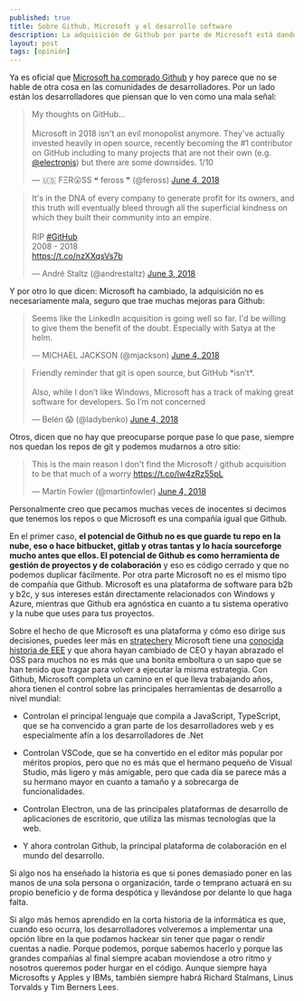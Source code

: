 ```yaml
---
published: true
title: Sobre Github, Microsoft y el desarrollo software
description: La adquisición de Github por parte de Microsoft está dando que hablar
layout: post
tags: [opinión] 
---
```


Ya es oficial que [Microsoft ha comprado Github](https://twitter.com/TechCrunch/status/1003624558321176577) y hoy parece que no se hable de otra cosa en las comunidades de desarrolladores. Por un lado están los desarrolladores que piensan que lo ven como una mala señal:

<blockquote class="twitter-tweet" data-lang="en"><p lang="en" dir="ltr">My thoughts on GitHub...<br><br>Microsoft in 2018 isn&#39;t an evil monopolist anymore. They&#39;ve actually invested heavily in open source, recently becoming the #1 contributor on GitHub including to many projects that are not their own (e.g. <a href="https://twitter.com/electronjs?ref_src=twsrc%5Etfw">@electronjs</a>) but there are some downsides. 1/10</p>&mdash; 🇺🇸 FΞR😮SS  ❝ feross ❞ (@feross) <a href="https://twitter.com/feross/status/1003735951422582785?ref_src=twsrc%5Etfw">June 4, 2018</a></blockquote>

<blockquote class="twitter-tweet" data-lang="en"><p lang="en" dir="ltr">It&#39;s in the DNA of every company to generate profit for its owners, and this truth will eventually bleed through all the superficial kindness on which they built their community into an empire.<br><br>RIP <a href="https://twitter.com/hashtag/GitHub?src=hash&amp;ref_src=twsrc%5Etfw">#GitHub</a><br>2008 - 2018<br> <a href="https://t.co/nzXXqsVs7b">https://t.co/nzXXqsVs7b</a></p>&mdash; André Staltz (@andrestaltz) <a href="https://twitter.com/andrestaltz/status/1003397603424391168?ref_src=twsrc%5Etfw">June 3, 2018</a></blockquote>

Y por otro lo que dicen: Microsoft ha cambiado, la adquisición no es necesariamente mala, seguro que trae muchas mejoras para Github:

<blockquote class="twitter-tweet" data-lang="en"><p lang="en" dir="ltr">Seems like the LinkedIn acquisition is going well so far. I&#39;d be willing to give them the benefit of the doubt. Especially with Satya at the helm.</p>&mdash; MICHAEL JACKSON (@mjackson) <a href="https://twitter.com/mjackson/status/1003427703758860288?ref_src=twsrc%5Etfw">June 4, 2018</a></blockquote>

<blockquote class="twitter-tweet" data-lang="en"><p lang="en" dir="ltr">Friendly reminder that git is open source, but GitHub *isn’t*.<br><br>Also, while I don’t like Windows, Microsoft has a track of making great software for developers. So I’m not concerned</p>&mdash; Belén 😱 (@ladybenko) <a href="https://twitter.com/ladybenko/status/1003529634162593792?ref_src=twsrc%5Etfw">June 4, 2018</a></blockquote>

Otros, dicen que no hay que preocuparse porque pase lo que pase, siempre nos quedan los repos de git y podemos mudarnos a otro sitio:

<blockquote class="twitter-tweet" data-lang="en"><p lang="en" dir="ltr">This is the main reason I don&#39;t find the Microsoft / github acquisition to be that much of a worry <a href="https://t.co/lw4zRz55pL">https://t.co/lw4zRz55pL</a></p>&mdash; Martin Fowler (@martinfowler) <a href="https://twitter.com/martinfowler/status/1003678870556626945?ref_src=twsrc%5Etfw">June 4, 2018</a></blockquote>

Personalmente creo que pecamos muchas veces de inocentes si decimos que tenemos los repos o que Microsoft es una compañía igual que Github. 

En el primer caso, **el potencial de Github no es que guarde tu repo en la nube, eso o hace bitbucket, gitlab y otras tantas y lo hacía sourceforge mucho antes que ellos. El potencial de Github es como herramienta de gestión de proyectos y de colaboración** y eso es código cerrado y que no podemos duplicar fácilmente. Por otra parte Microsoft no es el mismo tipo de compañía que Github. Microsoft es una plataforma de software para b2b y b2c, y sus intereses están directamente relacionados con Windows y Azure, mientras que Github era agnóstica en cuanto a tu sistema operativo y la nube que uses para tus proyectos.

Sobre el hecho de que Microsoft es una plataforma y cómo eso dirige sus decisiones, puedes leer más en [stratechery](https://stratechery.com/2018/the-bill-gates-line/) Microsoft tiene una [conocida historia de EEE](https://en.wikipedia.org/wiki/Embrace%2C_extend%2C_and_extinguish) y que ahora hayan cambiado de CEO y hayan abrazado el OSS para muchos no es más que una bonita emboltura o un sapo que se han tenido que tragar para volver a ejecutar la misma estrategia. Con Github, Microsoft completa un camino en el que lleva trabajando años, ahora tienen el control sobre las principales herramientas de desarrollo a nivel mundial:

- Controlan el principal lenguaje que compila a JavaScript, TypeScript, que se ha convencido a gran parte de los desarrolladores web y es especialmente afín a los desarrolladores de .Net

- Controlan VSCode, que se ha convertido en el editor más popular por méritos propios, pero que no es más que el hermano pequeño de Visual Studio, más ligero y más amigable, pero que cada día se parece más a su hermano mayor en cuanto a tamaño y a sobrecarga de funcionalidades.

- Controlan Electron, una de las principales plataformas de desarrollo de aplicaciones de escritorio, que utiliza las mismas tecnologías que la web.

- Y ahora controlan Github, la principal plataforma de colaboración en el mundo del desarrollo.

Si algo nos ha enseñado la historia es que si pones demasiado poner en las manos de una sola persona o organización, tarde o temprano actuará en su propio beneficio y de forma despótica y llevándose por delante lo que haga falta.

Si algo más hemos aprendido en la corta historia de la informática es que, cuando eso ocurra, los desarrolladores volveremos a implementar una opción libre en la que podamos hackear sin tener que pagar o rendir cuentas a nadie. Porque podemos, porque sabemos hacerlo y porque las grandes compañías al final siempre acaban moviendose a otro ritmo y nosotros queremos poder hurgar en el código. Aunque siempre haya Microsofts y Apples y IBMs, también siempre habrá Richard Stalmans, Linus Torvalds y Tim Berners Lees.

